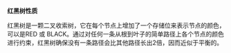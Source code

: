 **红黑树性质**

红黑树是一颗二叉收索树，它在每个节点上增加了一个存储位来表示节点的颜色，可以是RED 或 BLACK。通过对任何一条从根到叶子的简单路径上各个节点的颜色进行约束，红黑树确保没有一条路径会比其他路径长出2倍，因而近似于平衡的。
